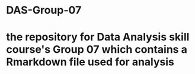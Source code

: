 # DAS-Group-07
# the repository for Data Analysis skill course's Group 07 which contains a Rmarkdown file used for analysis

